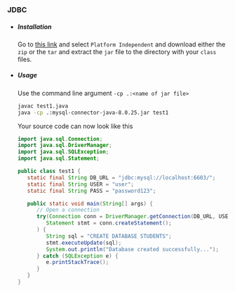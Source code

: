 ### JDBC



- ##### Installation

  Go to [this link](https://dev.mysql.com/downloads/connector/j/) and select `Platform Independent` and download either the `zip` or the `tar` and extract the `jar` file to the directory with your `class` files.

- ##### Usage

  Use the command line argument `-cp .:<name of jar file>` 

  ```bash
  javac test1.java
  java -cp .:mysql-connector-java-8.0.25.jar test1
  ```

  

  Your source code can now look like this 

  ```java
  import java.sql.Connection;
  import java.sql.DriverManager;
  import java.sql.SQLException;
  import java.sql.Statement;
  
  public class test1 {
     static final String DB_URL = "jdbc:mysql://localhost:6603/";
     static final String USER = "user";
     static final String PASS = "password123";
  
     public static void main(String[] args) {
        // Open a connection
        try(Connection conn = DriverManager.getConnection(DB_URL, USER, PASS);
           Statement stmt = conn.createStatement();
        ) {		      
           String sql = "CREATE DATABASE STUDENTS";
           stmt.executeUpdate(sql);
           System.out.println("Database created successfully...");   	  
        } catch (SQLException e) {
           e.printStackTrace();
        } 
     }
  }
  ```

  